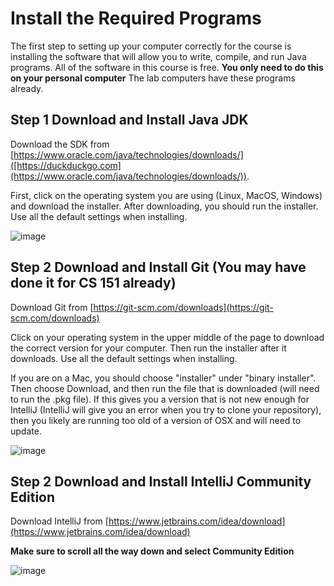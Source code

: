 # Install the Required Programs
The first step to setting up your computer correctly for the course is installing the software that will allow you to write, compile, and run Java programs. All of the software in this course is free. **You only need to do this on your personal computer** The lab computers have these programs already.

## Step 1 Download and Install Java JDK
Download the SDK from [https://www.oracle.com/java/technologies/downloads/]([https://duckduckgo.com](https://www.oracle.com/java/technologies/downloads/)).

First, click on the operating system you are using (Linux, MacOS, Windows) and download the installer. After downloading, you should run the installer. Use all the default settings when installing.

![image](https://github.com/user-attachments/assets/0fa10def-4e07-4835-bdea-95321ca23102)

## Step 2 Download and Install Git (You may have done it for CS 151 already)
Download Git from [https://git-scm.com/downloads](https://git-scm.com/downloads)

Click on your operating system in the upper middle of the page to download the correct version for your computer. Then run the installer after it downloads.  Use all the default settings when installing.

If you are on a Mac, you should choose "installer" under "binary installer". Then choose Download, and then run the file that is downloaded (will need to run the .pkg file).  If this gives you a version that is not new enough for IntelliJ (IntelliJ will give you an error when you try to clone your repository), then you likely are running too old of a version of OSX and will need to update.

![image](https://github.com/user-attachments/assets/74484681-1860-4d20-b2c5-430efcf98366)

## Step 2 Download and Install IntelliJ Community Edition
Download IntelliJ from [https://www.jetbrains.com/idea/download](https://www.jetbrains.com/idea/download)

**Make sure to scroll all the way down and select Community Edition**

![image](https://github.com/user-attachments/assets/2b665113-f312-4537-8197-aef3d7e31356)



